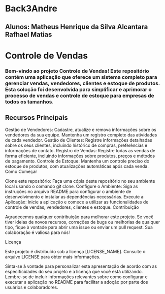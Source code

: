 # Back3Andre
<h2>
  Alunos: Matheus Henrique da Silva Alcantara <br>
          Rafhael Matias
</h2>

<h1>Controle de Vendas</h1>

<h3>Bem-vindo ao projeto Controle de Vendas! Este repositório contém uma aplicação que oferece um sistema completo para gerenciar vendas, vendedores, clientes e estoque de produtos. Esta solução foi desenvolvida para simplificar e aprimorar o processo de vendas e controle de estoque para empresas de todos os tamanhos.</h3>

<h2>Recursos Principais</h2>

Gestão de Vendedores: Cadastre, atualize e remova informações sobre os vendedores da sua equipe. Mantenha um registro completo das atividades de cada vendedor.
Gestão de Clientes: Registre informações detalhadas sobre os seus clientes, incluindo histórico de compras, preferências e informações de contato.
Registro de Vendas: Registre todas as vendas de forma eficiente, incluindo informações sobre produtos, preços e métodos de pagamento.
Controle de Estoque: Mantenha um controle preciso do estoque de produtos, com atualizações automáticas após cada venda.
Como Começar

Clone este repositório: Faça uma cópia deste repositório no seu ambiente local usando o comando git clone.
Configure o Ambiente: Siga as instruções no arquivo README para configurar o ambiente de desenvolvimento e instalar as dependências necessárias.
Execute a Aplicação: Inicie a aplicação e comece a utilizar as funcionalidades de controle de vendas, vendedores, clientes e estoque.
Contribuição

Agradecemos qualquer contribuição para melhorar este projeto. Se você tiver ideias de novos recursos, correções de bugs ou melhorias de qualquer tipo, fique à vontade para abrir uma issue ou enviar um pull request. Sua colaboração é valiosa para nós!

Licença

Este projeto é distribuído sob a licença [LICENSE_NAME]. Consulte o arquivo LICENSE para obter mais informações.

Sinta-se à vontade para personalizar esta apresentação de acordo com as especificidades do seu projeto e a licença que você está utilizando. Lembre-se de incluir informações relevantes sobre como configurar e executar a aplicação no README para facilitar a adoção por parte dos usuários e colaboradores.

